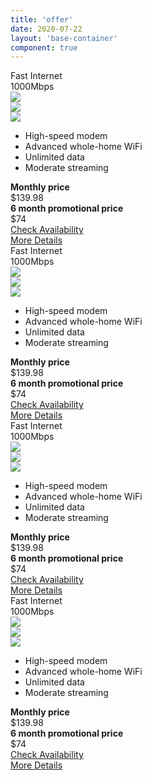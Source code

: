 ```yaml
---
title: 'offer'
date: 2020-07-22
layout: 'base-container'
component: true
---
```


<div class="py-6">
    <div class="row align-items-lg-end gx-5 gx-md-8 gy-6">
        <div class="col-sm-6 col-lg-4 col-xl-3">
            <div class="offer">
                <div class="offer-body">
                    <div class="offer-header">
                        <div class="offer-heading">Fast Internet</div>
                        <div class="offer-subheading font-weight-bold">1000Mbps</div>
                    </div>
                    <div class="offer-torso">
                        <div class="offer-icons">
                            <div class="row align-items-center justify-content-start gx-3">
                                <div class="col-auto">
                                    <div class="offer-icon">
                                        <img class="rounded-circle" src="https://dummyimage.com/54x54/b3b3b3/ffffff.png&text=icon" />
                                    </div>
                                </div>
                                <div class="col-auto">
                                    <div class="offer-icon">
                                        <img class="rounded-circle" src="https://dummyimage.com/54x54/b3b3b3/ffffff.png&text=icon" />
                                    </div>
                                </div>
                                <div class="col-auto">
                                    <div class="offer-icon">
                                        <img class="rounded-circle" src="https://dummyimage.com/54x54/b3b3b3/ffffff.png&text=icon" />
                                    </div>
                                </div>
                            </div>
                        </div>
                        <div class="offer-features ml-n2">
                            <ul class="fa-ul">
                                <li>
                                    <span class="fa-li">
                                        <i class="fas fa-check fa-sm"></i>
                                    </span>
                                    High-speed modem
                                </li>
                                <li>
                                    <span class="fa-li">
                                        <i class="fas fa-check fa-sm"></i>
                                    </span>
                                    Advanced whole-home WiFi
                                </li>
                                <li>
                                    <span class="fa-li">
                                        <i class="fas fa-check fa-sm"></i>
                                    </span>
                                    Unlimited data
                                </li>
                                <li>
                                    <span class="fa-li">
                                        <i class="fas fa-check fa-sm"></i>
                                    </span>
                                    Moderate streaming
                                </li>
                            </ul>    
                        </div>
                        <div class="offer-price offer-price-inactive">
                            <div>
                                <strong>Monthly price</strong>
                            </div>
                            <div class="text-decoration-line-through h5">$139.98</div>
                        </div>
                        <div class="offer-price">
                            <div>
                                <strong>6 month promotional price</strong>
                            </div>
                            <div class="xxx display-4 font-weight-bold">
                                $74
                            </div>
                        </div>
                    </div>
                    <div class="offer-footer">
                        <div class="mb-2">
                            <a class="btn btn-primary btn-block" href="">Check Availability</a>
                        </div>
                        <div>
                            <a class="btn btn-link btn-block" href="">More Details</a>
                        </div>
                    </div>
                </div>
            </div>
        </div>
        <div class="col-sm-6 col-lg-4 col-xl-3">
            <div class="offer">
                <div class="offer-body">
                    <div class="offer-header">
                        <div class="offer-heading">Fast Internet</div>
                        <div class="offer-subheading font-weight-bold">1000Mbps</div>
                    </div>
                    <div class="offer-torso">
                        <div class="offer-icons">
                            <div class="row align-items-center justify-content-start gx-3">
                                <div class="col-auto">
                                    <div class="offer-icon">
                                        <img class="rounded-circle" src="https://dummyimage.com/54x54/b3b3b3/ffffff.png&text=icon" />
                                    </div>
                                </div>
                                <div class="col-auto">
                                    <div class="offer-icon">
                                        <img class="rounded-circle" src="https://dummyimage.com/54x54/b3b3b3/ffffff.png&text=icon" />
                                    </div>
                                </div>
                                <div class="col-auto">
                                    <div class="offer-icon">
                                        <img class="rounded-circle" src="https://dummyimage.com/54x54/b3b3b3/ffffff.png&text=icon" />
                                    </div>
                                </div>
                            </div>
                        </div>
                        <div class="offer-features ml-n2">
                            <ul class="fa-ul">
                                <li>
                                    <span class="fa-li">
                                        <i class="fas fa-check fa-sm"></i>
                                    </span>
                                    High-speed modem
                                </li>
                                <li>
                                    <span class="fa-li">
                                        <i class="fas fa-check fa-sm"></i>
                                    </span>
                                    Advanced whole-home WiFi
                                </li>
                                <li>
                                    <span class="fa-li">
                                        <i class="fas fa-check fa-sm"></i>
                                    </span>
                                    Unlimited data
                                </li>
                                <li>
                                    <span class="fa-li">
                                        <i class="fas fa-check fa-sm"></i>
                                    </span>
                                    Moderate streaming
                                </li>
                            </ul>    
                        </div>
                        <div class="offer-price offer-price-inactive">
                            <div>
                                <strong>Monthly price</strong>
                            </div>
                            <div class="text-decoration-line-through h5">$139.98</div>
                        </div>
                        <div class="offer-price">
                            <div>
                                <strong>6 month promotional price</strong>
                            </div>
                            <div class="xxx display-4 font-weight-bold">
                                $74
                            </div>
                        </div>
                    </div>
                    <div class="offer-footer">
                        <div class="mb-2">
                            <a class="btn btn-primary btn-block" href="">Check Availability</a>
                        </div>
                        <div>
                            <a class="btn btn-link btn-block" href="">More Details</a>
                        </div>
                    </div>
                </div>
            </div>
        </div>
        <div class="col-sm-6 col-lg-4 col-xl-3">
            <div class="offer">
                <div class="offer-body">
                    <div class="offer-header">
                        <div class="offer-heading">Fast Internet</div>
                        <div class="offer-subheading font-weight-bold">1000Mbps</div>
                    </div>
                    <div class="offer-torso">
                        <div class="offer-icons">
                            <div class="row align-items-center justify-content-start gx-3">
                                <div class="col-auto">
                                    <div class="offer-icon">
                                        <img class="rounded-circle" src="https://dummyimage.com/54x54/b3b3b3/ffffff.png&text=icon" />
                                    </div>
                                </div>
                                <div class="col-auto">
                                    <div class="offer-icon">
                                        <img class="rounded-circle" src="https://dummyimage.com/54x54/b3b3b3/ffffff.png&text=icon" />
                                    </div>
                                </div>
                                <div class="col-auto">
                                    <div class="offer-icon">
                                        <img class="rounded-circle" src="https://dummyimage.com/54x54/b3b3b3/ffffff.png&text=icon" />
                                    </div>
                                </div>
                            </div>
                        </div>
                        <div class="offer-features ml-n2">
                            <ul class="fa-ul">
                                <li>
                                    <span class="fa-li">
                                        <i class="fas fa-check fa-sm"></i>
                                    </span>
                                    High-speed modem
                                </li>
                                <li>
                                    <span class="fa-li">
                                        <i class="fas fa-check fa-sm"></i>
                                    </span>
                                    Advanced whole-home WiFi
                                </li>
                                <li>
                                    <span class="fa-li">
                                        <i class="fas fa-check fa-sm"></i>
                                    </span>
                                    Unlimited data
                                </li>
                                <li>
                                    <span class="fa-li">
                                        <i class="fas fa-check fa-sm"></i>
                                    </span>
                                    Moderate streaming
                                </li>
                            </ul>    
                        </div>
                        <div class="offer-price offer-price-inactive">
                            <div>
                                <strong>Monthly price</strong>
                            </div>
                            <div class="text-decoration-line-through h5">$139.98</div>
                        </div>
                        <div class="offer-price">
                            <div>
                                <strong>6 month promotional price</strong>
                            </div>
                            <div class="xxx display-4 font-weight-bold">
                                $74
                            </div>
                        </div>
                    </div>
                    <div class="offer-footer">
                        <div class="mb-2">
                            <a class="btn btn-primary btn-block" href="">Check Availability</a>
                        </div>
                        <div>
                            <a class="btn btn-link btn-block" href="">More Details</a>
                        </div>
                    </div>
                </div>
            </div>
        </div>
        <div class="col-sm-6 col-lg-4 col-xl-3">
            <div class="offer">
                <div class="offer-body">
                    <div class="offer-header">
                        <div class="offer-heading">Fast Internet</div>
                        <div class="offer-subheading font-weight-bold">1000Mbps</div>
                    </div>
                    <div class="offer-torso">
                        <div class="offer-icons">
                            <div class="row align-items-center justify-content-start gx-3">
                                <div class="col-auto">
                                    <div class="offer-icon">
                                        <img class="rounded-circle" src="https://dummyimage.com/54x54/b3b3b3/ffffff.png&text=icon" />
                                    </div>
                                </div>
                                <div class="col-auto">
                                    <div class="offer-icon">
                                        <img class="rounded-circle" src="https://dummyimage.com/54x54/b3b3b3/ffffff.png&text=icon" />
                                    </div>
                                </div>
                                <div class="col-auto">
                                    <div class="offer-icon">
                                        <img class="rounded-circle" src="https://dummyimage.com/54x54/b3b3b3/ffffff.png&text=icon" />
                                    </div>
                                </div>
                            </div>
                        </div>
                        <div class="offer-features ml-n2">
                            <ul class="fa-ul">
                                <li>
                                    <span class="fa-li">
                                        <i class="fas fa-check fa-sm"></i>
                                    </span>
                                    High-speed modem
                                </li>
                                <li>
                                    <span class="fa-li">
                                        <i class="fas fa-check fa-sm"></i>
                                    </span>
                                    Advanced whole-home WiFi
                                </li>
                                <li>
                                    <span class="fa-li">
                                        <i class="fas fa-check fa-sm"></i>
                                    </span>
                                    Unlimited data
                                </li>
                                <li>
                                    <span class="fa-li">
                                        <i class="fas fa-check fa-sm"></i>
                                    </span>
                                    Moderate streaming
                                </li>
                            </ul>    
                        </div>
                        <div class="offer-price offer-price-inactive">
                            <div>
                                <strong>Monthly price</strong>
                            </div>
                            <div class="text-decoration-line-through h5">$139.98</div>
                        </div>
                        <div class="offer-price">
                            <div>
                                <strong>6 month promotional price</strong>
                            </div>
                            <div class="xxx display-4 font-weight-bold">
                                $74
                            </div>
                        </div>
                    </div>
                    <div class="offer-footer">
                        <div class="mb-2">
                            <a class="btn btn-primary btn-block" href="">Check Availability</a>
                        </div>
                        <div>
                            <a class="btn btn-link btn-block" href="">More Details</a>
                        </div>
                    </div>
                </div>
            </div>
        </div>
    </div>
</div>
